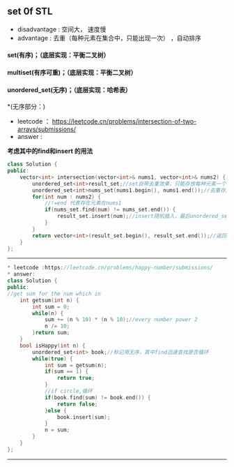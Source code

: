 ## set 0f STL
* disadvantage : 空间大， 速度慢
* advantage : 去重（每种元素在集合中，只能出现一次） ，自动排序

#### set(有序)；（底层实现：平衡二叉树）
#### multiset(有序可重)；（底层实现：平衡二叉树）
#### unordered_set(无序)；（底层实现：哈希表）

*(无序部分：)
* leetcode ：  https://leetcode.cn/problems/intersection-of-two-arrays/submissions/
* answer :

**考虑其中的find和insert 的用法**

```c++
class Solution {
public:
    vector<int> intersection(vector<int>& nums1, vector<int>& nums2) {
        unordered_set<int>result_set;//set自带去重效果，只能存放每种元素一个
        unordered_set<int>nums_set(nums1.begin(), nums1.end());//去重存入
        for(int num : nums2) {
            //!=end 代表存在元素在nums1
            if(nums_set.find(num) != nums_set.end()) {
                result_set.insert(num);//insert随机插入，最后unordered_set不会自动排序， 
            }
        }
        return vector<int>(result_set.begin(), result_set.end());//返回vector类型
    }
};
```
---

```c++
* leetcode :https://leetcode.cn/problems/happy-number/submissions/
* answer:
class Solution {
public:
//get sum for the num which in
    int getsum(int n) {
        int sum = 0;
        while(n) {
            sum += (n % 10) * (n % 10);//every number power 2
            n /= 10;
        }return sum;
    }
    bool isHappy(int n) {
        unordered_set<int> book;//标记用无序，其中find迅速查找是否循环
        while(true) {
            int sum = getsum(n);
            if(sum == 1) {
                return true;
            }
            //if circle,循环
            if(book.find(sum) != book.end()) {
                return false;
            }else {
                book.insert(sum);
            }
            n = sum;
        }
    }
};
```
---
